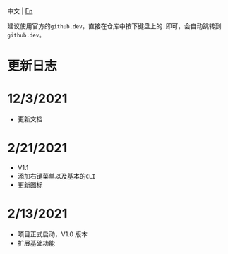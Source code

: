 中文 | [En](https://github.com/2293736867/Github1sExtension/blob/main/README_en.md)

建议使用官方的`github.dev`，直接在仓库中按下键盘上的`.`即可，会自动跳转到`github.dev`。

# 更新日志

# 12/3/2021

- 更新文档

# 2/21/2021

- V1.1
- 添加右键菜单以及基本的`CLI`
- 更新图标

# 2/13/2021

- 项目正式启动，V1.0 版本
- 扩展基础功能
